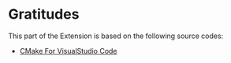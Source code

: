 # Gratitudes

This part of the Extension is based on the following source codes:
* [CMake For VisualStudio Code](https://marketplace.visualstudio.com/items?itemName=twxs.cmake)